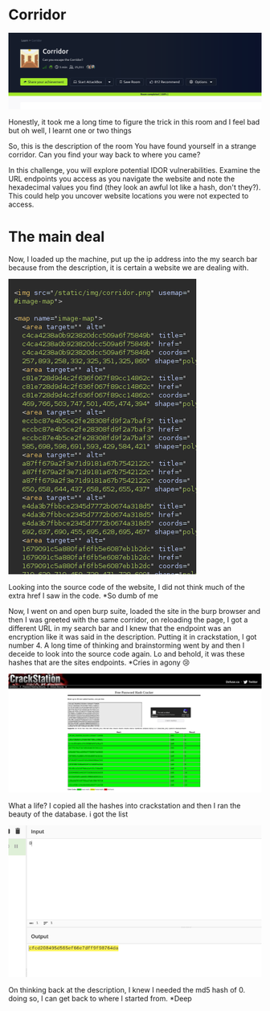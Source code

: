 # Corridor

![image alt](https://github.com/bakel243687/TryHackme/blob/a46ab134093e60ba6722239e13e450c6effce34f/Challenges/Images/Screenshot_2025-10-22_16-26-22.png)

Honestly, it took me a long time to figure the trick in this room and I feel bad but oh well, I learnt one or two things

So, this is the description of the room
You have found yourself in a strange corridor. Can you find your way back to where you came?

In this challenge, you will explore potential IDOR vulnerabilities. Examine the URL endpoints you access as you navigate the website and note the hexadecimal values you find (they look an awful lot like a hash, don't they?). This could help you uncover website locations you were not expected to access.

# The main deal

Now, I loaded up the machine, put up the ip address into the my search bar because from the description, it is certain a website we are dealing with.

![image alt](https://github.com/bakel243687/TryHackme/blob/441ac583b6ae1639ef0014357684f658ab75c9cf/Challenges/Images/Screenshot_2025-10-22_16-27-24.png)

Looking into the source code of the website, I did not think much of the extra href I saw in the code. *So dumb of me


Now, I went on and open burp suite, loaded the site in the burp browser and then I was greeted with the same corridor, on reloading the page, I got a different URL in my search bar and I knew that the endpoint was an encryption like it was said in the description. Putting it in crackstation, I got number 4. A long time of thinking and brainstorming went by and then I deceide to look into the source code again. Lo and behold, it was these hashes that are the sites endpoints. *Cries in agony 😢

![image alt](https://github.com/bakel243687/TryHackme/blob/441ac583b6ae1639ef0014357684f658ab75c9cf/Challenges/Images/Screenshot_2025-10-22_16-27-46.png)

What a life? I copied all the hashes into crackstation and then I ran the beauty of the database. i got the list

![image alt](https://github.com/bakel243687/TryHackme/blob/441ac583b6ae1639ef0014357684f658ab75c9cf/Challenges/Images/Screenshot_2025-10-22_16-28-12.png)

On thinking back at the description, I knew I needed the md5 hash of 0. doing so, I can get back to where I started from. *Deep
